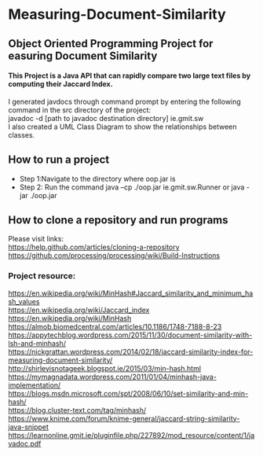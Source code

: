 # Measuring-Document-Similarity
## Object Oriented Programming Project for easuring Document Similarity
#### This Project is a Java API that  can rapidly compare two large text files by computing their Jaccard Index.
I generated javdocs through command prompt by entering the following command in the src directory of the project:<br/>
javadoc -d [path to javadoc destination directory] ie.gmit.sw<br/>
I also created a UML Class Diagram to show the relationships between classes.

## How to run a project
- Step 1:Navigate to the directory where oop.jar is
- Step 2: Run the command java –cp ./oop.jar ie.gmit.sw.Runner or java -jar ./oop.jar

## How to clone a repository and run programs
Please visit links: <br />
https://help.github.com/articles/cloning-a-repository<br />
https://github.com/processing/processing/wiki/Build-Instructions

### Project resource:
https://en.wikipedia.org/wiki/MinHash#Jaccard_similarity_and_minimum_hash_values<br />
https://en.wikipedia.org/wiki/Jaccard_index<br />
https://en.wikipedia.org/wiki/MinHash<br />
https://almob.biomedcentral.com/articles/10.1186/1748-7188-8-23<br />
https://appytechblog.wordpress.com/2015/11/30/document-similarity-with-lsh-and-minhash/<br />
https://nickgrattan.wordpress.com/2014/02/18/jaccard-similarity-index-for-measuring-document-similarity/<br />
http://shirleyisnotageek.blogspot.ie/2015/03/min-hash.html<br />
https://mymagnadata.wordpress.com/2011/01/04/minhash-java-implementation/<br />
https://blogs.msdn.microsoft.com/spt/2008/06/10/set-similarity-and-min-hash/<br />
https://blog.cluster-text.com/tag/minhash/<br />
https://www.knime.com/forum/knime-general/jaccard-string-similarity-java-snippet<br />
https://learnonline.gmit.ie/pluginfile.php/227892/mod_resource/content/1/javadoc.pdf<br />


